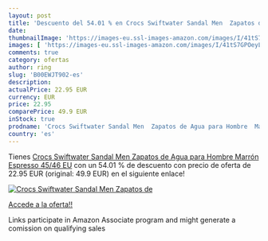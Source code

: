 ```yaml
---
layout: post
title: 'Descuento del 54.01 % en Crocs Swiftwater Sandal Men  Zapatos de '
date: 
thumbnailImage: 'https://images-eu.ssl-images-amazon.com/images/I/41tS7GPOeyL._SL200_.jpg'
images: [ 'https://images-eu.ssl-images-amazon.com/images/I/41tS7GPOeyL._SL200_.jpg' ]
comments: true
category: ofertas
author: ring
slug: 'B00EWJT902-es'
description:
actualPrice: 22.95 EUR
currency: EUR
price: 22.95
comparePrice: 49.9 EUR
inStock: true
prodname: 'Crocs Swiftwater Sandal Men  Zapatos de Agua para Hombre  Marrón Espresso   45/46 EU'
country: 'es'
---
```


Tienes [Crocs Swiftwater Sandal Men  Zapatos de Agua para Hombre  Marrón Espresso   45/46 EU](https://www.amazon.es/dp/B00EWJT902/?tag=tolees-21) con un 54.01 % de descuento con precio de oferta de 22.95 EUR (original: 49.9 EUR) en el siguiente enlace!

[![Crocs Swiftwater Sandal Men  Zapatos de ](https://images-eu.ssl-images-amazon.com/images/I/41tS7GPOeyL._SL200_.jpg)](https://www.amazon.es/dp/B00EWJT902/?tag=tolees-21)

[Accede a la oferta!!](https://www.amazon.es/dp/B00EWJT902/?tag=tolees-21)

Links participate in Amazon Associate program and might generate a comission on qualifying sales


